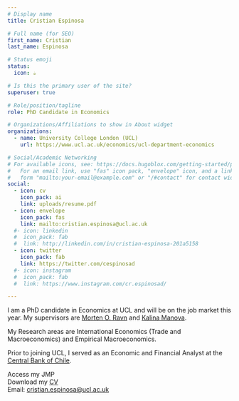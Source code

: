 ```yaml
---
# Display name
title: Cristian Espinosa

# Full name (for SEO)
first_name: Cristian
last_name: Espinosa

# Status emoji
status:
  icon: ☕️

# Is this the primary user of the site?
superuser: true

# Role/position/tagline
role: PhD Candidate in Economics

# Organizations/Affiliations to show in About widget
organizations:
  - name: University College London (UCL)
    url: https://www.ucl.ac.uk/economics/ucl-department-economics

# Social/Academic Networking
# For available icons, see: https://docs.hugoblox.com/getting-started/page-builder/#icons
#   For an email link, use "fas" icon pack, "envelope" icon, and a link in the
#   form "mailto:your-email@example.com" or "/#contact" for contact widget.
social:
  - icon: cv
    icon_pack: ai
    link: uploads/resume.pdf
  - icon: envelope
    icon_pack: fas
    link: mailto:cristian.espinosa@ucl.ac.uk
  #- icon: linkedin
  #  icon_pack: fab
  #  link: http://linkedin.com/in/cristian-espinosa-201a5158
  - icon: twitter
    icon_pack: fab
    link: https://twitter.com/cespinosad
  #- icon: instagram
  #  icon_pack: fab
  #  link: https://www.instagram.com/cr.espinosad/

---
```


I am a PhD candidate in Economics at UCL and will be on the job market this year. My supervisors are [Morten O. Ravn](https://sites.google.com/view/mortenoravn/home) and [Kalina Manova](https://www.kalinamanova.com).

My Research areas are International Economics (Trade and Macroeconomics) and Empirical Macroeconomics.

Prior to joining UCL, I served as an Economic and Financial Analyst at the [Central Bank of Chile](https://www.bcentral.cl/en/home).

Access my JMP \
Download my [CV](uploads/resume.pdf)                                                                                                                                                                  
Email: [cristian.espinosa@ucl.ac.uk](mailto:cristian.espinosa@ucl.ac.uk)
